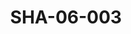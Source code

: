 ---
pid: SHA-06-003
title: SHA-06-003
language: en
original_label: 
rights: Sharhabil Ahmed
location_of_original: Sharhabil Ahmed
photographer_or_studio: 
scanned_from: photograph 9.5 by 14.3
_date: late 1970s
location: Khartoum, Sports Park
description: Shihab Sharhabil and school children
additional_notes: 
permission_display: 'yes'
on_server: 'no'
on_website: 'no'
permalink: /photopages/en/SHA-06-003
layout: photo-page
---